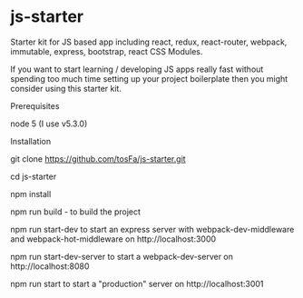 # js-starter
Starter kit for JS based app including react, redux, react-router, webpack, immutable, express, bootstrap, react CSS Modules.

If you want to start learning / developing JS apps really fast without spending too much time setting up your project boilerplate then you might consider using this starter kit.

Prerequisites

node 5  (I use v5.3.0)

Installation

git clone https://github.com/tosFa/js-starter.git

cd js-starter

npm install

npm run build - to build the project

npm run start-dev to start an express server with webpack-dev-middleware and webpack-hot-middleware on http://localhost:3000

npm run start-dev-server to start a webpack-dev-server on http://localhost:8080

npm run start to start a "production" server on http://localhost:3001

